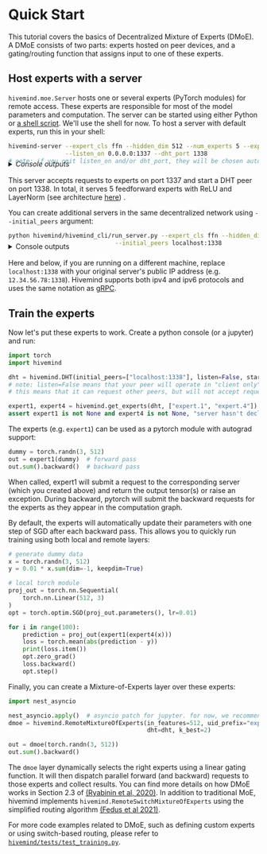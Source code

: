 # Quick Start

This tutorial covers the basics of Decentralized Mixture of Experts (DMoE).
A DMoE consists of two parts: experts hosted on peer devices, and a gating/routing function that assigns input to one of these experts.

## Host experts with a server

`hivemind.moe.Server` hosts one or several experts (PyTorch modules) for remote access. These experts are responsible for
most of the model parameters and computation. The server can be started using either Python or
[a shell script](https://github.com/learning-at-home/hivemind/blob/master/hivemind/hivemind_cli/run_server.py). We'll use the shell
for now. To host a server with default experts, run this in your shell:

```sh
hivemind-server --expert_cls ffn --hidden_dim 512 --num_experts 5 --expert_pattern "expert.[0:5]" \
                --listen_on 0.0.0.0:1337 --dht_port 1338
# note: if you omit listen_on and/or dht_port, they will be chosen automatically and printed to stdout.
```

<details style="margin-top:-24px; margin-bottom: 16px;">
  <summary><i>Console outputs</i></summary>

```sh
[2020/08/26 11:54:52.645][INFO][server.create:101] Bootstrapping DHT node, initial peers = []
[2020/08/26 11:54:52.660][INFO][server.create:105] Running dht node on port 1338
[2020/08/26 11:54:53.182][INFO][server.task_pool.run:130] expert.0_forward starting, pid=19382
[2020/08/26 11:54:53.182][INFO][server.task_pool.run:130] expert.0_forward starting, pid=19382
[2020/08/26 11:54:53.189][INFO][server.task_pool.run:130] expert.0_backward starting, pid=19384
[2020/08/26 11:54:53.189][INFO][server.task_pool.run:130] expert.0_backward starting, pid=19384
[2020/08/26 11:54:53.196][INFO][server.task_pool.run:130] expert.1_forward starting, pid=19386
[2020/08/26 11:54:53.196][INFO][server.task_pool.run:130] expert.1_forward starting, pid=19386
[2020/08/26 11:54:53.206][INFO][server.task_pool.run:130] expert.1_backward starting, pid=19388
[2020/08/26 11:54:53.206][INFO][server.task_pool.run:130] expert.1_backward starting, pid=19388
[2020/08/26 11:54:53.212][INFO][server.task_pool.run:130] expert.2_forward starting, pid=19390
[2020/08/26 11:54:53.212][INFO][server.task_pool.run:130] expert.2_forward starting, pid=19390
[2020/08/26 11:54:53.218][INFO][server.task_pool.run:130] expert.2_backward starting, pid=19392
[2020/08/26 11:54:53.218][INFO][server.task_pool.run:130] expert.2_backward starting, pid=19392
[2020/08/26 11:54:53.225][INFO][server.task_pool.run:130] expert.3_forward starting, pid=19394
[2020/08/26 11:54:53.225][INFO][server.task_pool.run:130] expert.3_forward starting, pid=19394
[2020/08/26 11:54:53.232][INFO][server.task_pool.run:130] expert.3_backward starting, pid=19396
[2020/08/26 11:54:53.232][INFO][server.task_pool.run:130] expert.3_backward starting, pid=19396
[2020/08/26 11:54:53.235][INFO][server.task_pool.run:130] expert.4_forward starting, pid=19398
[2020/08/26 11:54:53.235][INFO][server.task_pool.run:130] expert.4_forward starting, pid=19398
[2020/08/26 11:54:53.241][INFO][server.task_pool.run:130] expert.4_backward starting, pid=19400
[2020/08/26 11:54:53.241][INFO][server.task_pool.run:130] expert.4_backward starting, pid=19400
[2020/08/26 11:54:53.244][INFO][server.runtime.run:60] Started
[2020/08/26 11:54:53.244][INFO][server.runtime.run:60] Started
[2020/08/26 11:54:53.245][INFO][server.create:136] Server started at 0.0.0.0:1337
[2020/08/26 11:54:53.245][INFO][server.create:137] Got 5 active experts of type ffn: ['expert.0', 'expert.1', 'expert.2', 'expert.3', 'expert.4']
```

</details>


This server accepts requests to experts on port 1337 and start a DHT peer on port 1338. In total, it serves 5
feedforward experts with ReLU and LayerNorm
(see
architecture [here](https://github.com/learning-at-home/hivemind/blob/master/hivemind/server/layers/__init__.py#L7-L21))
.

You can create additional servers in the same decentralized network using `--initial_peers` argument:

```sh
python hivemind/hivemind_cli/run_server.py --expert_cls ffn --hidden_dim 512 --num_experts 10 --expert_pattern "expert.[5:250]" \
                              --initial_peers localhost:1338
```

<details style="margin-top:-24px; margin-bottom: 16px;">
  <summary>Console outputs</summary>

```sh
[2020/08/26 13:15:05.078][INFO][server.create:103] Bootstrapping DHT node, initial peers = ['localhost:1338']
[2020/08/26 13:15:05.101][INFO][server.create:107] Running dht node on port 44291
expert.[5:250]
[2020/08/26 13:15:06.326][INFO][server.task_pool.run:130] expert.113_forward starting, pid=29517
[2020/08/26 13:15:06.326][INFO][server.task_pool.run:130] expert.113_forward starting, pid=29517
[2020/08/26 13:15:06.333][INFO][server.task_pool.run:130] expert.113_backward starting, pid=29519
[2020/08/26 13:15:06.333][INFO][server.task_pool.run:130] expert.113_backward starting, pid=29519
[2020/08/26 13:15:06.340][INFO][server.task_pool.run:130] expert.149_forward starting, pid=29521
[2020/08/26 13:15:06.340][INFO][server.task_pool.run:130] expert.149_forward starting, pid=29521
[2020/08/26 13:15:06.352][INFO][server.task_pool.run:130] expert.149_backward starting, pid=29523
[2020/08/26 13:15:06.352][INFO][server.task_pool.run:130] expert.149_backward starting, pid=29523
[2020/08/26 13:15:06.363][INFO][server.task_pool.run:130] expert.185_forward starting, pid=29525
[2020/08/26 13:15:06.363][INFO][server.task_pool.run:130] expert.185_forward starting, pid=29525
[2020/08/26 13:15:06.375][INFO][server.task_pool.run:130] expert.185_backward starting, pid=29527
[2020/08/26 13:15:06.375][INFO][server.task_pool.run:130] expert.185_backward starting, pid=29527
[2020/08/26 13:15:06.381][INFO][server.task_pool.run:130] expert.189_forward starting, pid=29529
[2020/08/26 13:15:06.381][INFO][server.task_pool.run:130] expert.189_forward starting, pid=29529
[2020/08/26 13:15:06.388][INFO][server.task_pool.run:130] expert.189_backward starting, pid=29531
[2020/08/26 13:15:06.388][INFO][server.task_pool.run:130] expert.189_backward starting, pid=29531
[2020/08/26 13:15:06.400][INFO][server.task_pool.run:130] expert.191_forward starting, pid=29533
[2020/08/26 13:15:06.400][INFO][server.task_pool.run:130] expert.191_forward starting, pid=29533
[2020/08/26 13:15:06.407][INFO][server.task_pool.run:130] expert.191_backward starting, pid=29535
[2020/08/26 13:15:06.407][INFO][server.task_pool.run:130] expert.191_backward starting, pid=29535
[2020/08/26 13:15:06.415][INFO][server.task_pool.run:130] expert.196_forward starting, pid=29537
[2020/08/26 13:15:06.415][INFO][server.task_pool.run:130] expert.196_forward starting, pid=29537
[2020/08/26 13:15:06.426][INFO][server.task_pool.run:130] expert.196_backward starting, pid=29539
[2020/08/26 13:15:06.426][INFO][server.task_pool.run:130] expert.196_backward starting, pid=29539
[2020/08/26 13:15:06.435][INFO][server.task_pool.run:130] expert.225_forward starting, pid=29541
[2020/08/26 13:15:06.435][INFO][server.task_pool.run:130] expert.225_forward starting, pid=29541
[2020/08/26 13:15:06.445][INFO][server.task_pool.run:130] expert.225_backward starting, pid=29543
[2020/08/26 13:15:06.445][INFO][server.task_pool.run:130] expert.225_backward starting, pid=29543
[2020/08/26 13:15:06.454][INFO][server.task_pool.run:130] expert.227_forward starting, pid=29545
[2020/08/26 13:15:06.454][INFO][server.task_pool.run:130] expert.227_forward starting, pid=29545
[2020/08/26 13:15:06.467][INFO][server.task_pool.run:130] expert.227_backward starting, pid=29547
[2020/08/26 13:15:06.467][INFO][server.task_pool.run:130] expert.227_backward starting, pid=29547
[2020/08/26 13:15:06.475][INFO][server.task_pool.run:130] expert.36_forward starting, pid=29549
[2020/08/26 13:15:06.475][INFO][server.task_pool.run:130] expert.36_forward starting, pid=29549
[2020/08/26 13:15:06.482][INFO][server.task_pool.run:130] expert.36_backward starting, pid=29551
[2020/08/26 13:15:06.482][INFO][server.task_pool.run:130] expert.36_backward starting, pid=29551
[2020/08/26 13:15:06.497][INFO][server.task_pool.run:130] expert.58_forward starting, pid=29553
[2020/08/26 13:15:06.497][INFO][server.task_pool.run:130] expert.58_forward starting, pid=29553
[2020/08/26 13:15:06.507][INFO][server.task_pool.run:130] expert.58_backward starting, pid=29555
[2020/08/26 13:15:06.507][INFO][server.task_pool.run:130] expert.58_backward starting, pid=29555
[2020/08/26 13:15:06.509][INFO][server.runtime.run:60] Started
[2020/08/26 13:15:06.509][INFO][server.runtime.run:60] Started
[2020/08/26 13:15:06.510][INFO][server.create:166] Server started at 0.0.0.0:40089
[2020/08/26 13:15:06.510][INFO][server.create:167] Got 10 active experts of type ffn: ['expert.113', 'expert.149', 'expert.185', 'expert.189', 'expert.191', 'expert.196', 'expert.225', 'expert.227', 'expert.36', 'expert.58']
```

</details>

Here and below, if you are running on a different machine, replace `localhost:1338` with your original server's public
IP address (e.g. `12.34.56.78:1338`). Hivemind supports both ipv4 and ipv6 protocols and uses the same notation
as [gRPC](https://grpc.io/docs/languages/python/basics/#starting-the-server).

## Train the experts

Now let's put these experts to work. Create a python console (or a jupyter) and run:

```python
import torch
import hivemind

dht = hivemind.DHT(initial_peers=["localhost:1338"], listen=False, start=True)
# note: listen=False means that your peer will operate in "client only" mode: 
# this means that it can request other peers, but will not accept requests in return 

expert1, expert4 = hivemind.get_experts(dht, ["expert.1", "expert.4"])
assert expert1 is not None and expert4 is not None, "server hasn't declared experts (yet?)"
```

The experts (e.g. `expert1`) can be used as a pytorch module with autograd support:

```python
dummy = torch.randn(3, 512)
out = expert1(dummy)  # forward pass
out.sum().backward()  # backward pass
```

When called, expert1 will submit a request to the corresponding server (which you created above) and return the output
tensor(s) or raise an exception. During backward, pytorch will submit the backward requests for the experts as they
appear in the computation graph.

By default, the experts will automatically update their parameters with one step of SGD after each backward pass. This
allows you to quickly run training using both local and remote layers:

```python
# generate dummy data
x = torch.randn(3, 512)
y = 0.01 * x.sum(dim=-1, keepdim=True)

# local torch module
proj_out = torch.nn.Sequential(
    torch.nn.Linear(512, 3)
)
opt = torch.optim.SGD(proj_out.parameters(), lr=0.01)

for i in range(100):
    prediction = proj_out(expert1(expert4(x)))
    loss = torch.mean(abs(prediction - y))
    print(loss.item())
    opt.zero_grad()
    loss.backward()
    opt.step()
```

Finally, you can create a Mixture-of-Experts layer over these experts:

```python
import nest_asyncio

nest_asyncio.apply()  # asyncio patch for jupyter. for now, we recommend using MoE from console
dmoe = hivemind.RemoteMixtureOfExperts(in_features=512, uid_prefix="expert", grid_size=(5,),
                                       dht=dht, k_best=2)

out = dmoe(torch.randn(3, 512))
out.sum().backward()
```

The `dmoe` layer dynamically selects the right experts using a linear gating function. It will then dispatch parallel
forward (and backward) requests to those experts and collect results. You can find more details on how DMoE works in
Section 2.3 of [(Ryabinin et al, 2020)](https://arxiv.org/abs/2002.04013). In addition to traditional MoE, hivemind
implements `hivemind.RemoteSwitchMixtureOfExperts` using the simplified routing algorithm [(Fedus et al 2021)](https://arxiv.org/abs/2101.03961).

For more code examples related to DMoE, such as defining custom experts or using switch-based routing, please refer to
[`hivemind/tests/test_training.py`](https://github.com/learning-at-home/hivemind/blob/master/tests/test_training.py).



